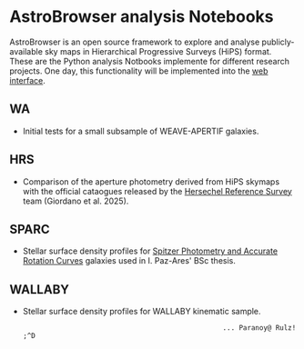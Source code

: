 # AstroBrowser analysis Notebooks

AstroBrowser is an open source framework to explore and analyse publicly-available sky maps in Hierarchical Progressive Surveys (HiPS) format.
These are the Python analysis Notbooks implemente for different research projects.
One day, this functionality will be implemented into the [web interface](http://astrobrowser.ft.uam.es/).

## WA

- Initial tests for a small subsample of WEAVE-APERTIF galaxies.

## HRS

- Comparison of the aperture photometry derived from HiPS skymaps with the official cataogues released by the [Hersechel Reference Survey](https://hedam.lam.fr/HRS/) team (Giordano et al. 2025).

## SPARC

- Stellar surface density profiles for [Spitzer Photometry and Accurate Rotation Curves](https://hedam.lam.fr/HRS/) galaxies used in I. Paz-Ares' BSc thesis.

## WALLABY

- Stellar surface density profiles for WALLABY kinematic sample.

                                                       ... Paranoy@ Rulz! ;^D
